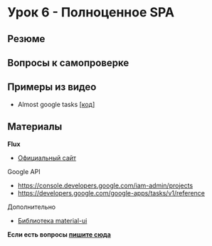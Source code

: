 # Урок 6 - Полноценное SPA

## Резюме



## Вопросы к самопроверке



## Примеры из видео

 - Almost google tasks [[код]](/06-real-world/00-tasks-app)

## Материалы

**Flux**

 - [Oфициальный сайт](https://facebook.github.io/flux/)

Google API

 - https://console.developers.google.com/iam-admin/projects
 - https://developers.google.com/google-apps/tasks/v1/reference

Дополнительно

 - [Библиотека material-ui](http://material-ui.com)


**Если есть вопросы [пишите сюда](https://github.com/krambertech/react-essential-course/issues/new)**
